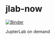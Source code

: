 # jlab-now

[![Binder](https://mybinder.org/badge_logo.svg)](https://mybinder.org/v2/gh/fm75/jlab-now/master)

JupterLab on demand
